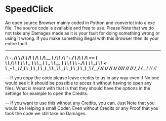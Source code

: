 # SpeedClick
An open source Browser mainly coded in Python and convertet into a exe file. The source code is available and free to use.
Please Note that we do not take any Damages made as it is your fault for doing something wrong or using it wrong. If you make
something illegal with this Browser then its your entire fault.

 _____     __     ______     ______     __         ______     __     __    __     ______     ______    
/\  __-.  /\ \   /\  ___\   /\  ___\   /\ \       /\  __ \   /\ \   /\ "-./  \   /\  ___\   /\  == \   
\ \ \/\ \ \ \ \  \ \___  \  \ \ \____  \ \ \____  \ \  __ \  \ \ \  \ \ \-./\ \  \ \  __\   \ \  __<   
 \ \____-  \ \_\  \/\_____\  \ \_____\  \ \_____\  \ \_\ \_\  \ \_\  \ \_\ \ \_\  \ \_____\  \ \_\ \_\ 
  \/____/   \/_/   \/_____/   \/_____/   \/_____/   \/_/\/_/   \/_/   \/_/  \/_/   \/_____/   \/_/ /_/ 
                                                                                                       
-- If you copy the code please leave credits to us in any way even if No one would see it it should be possible
   to acces it without having to open any files. What is meant with that is that they should have the options in the
   settings for example to open the Credits.

-- If you want to use this without any Credits, you can. Just Note that you would be Helping a small Coder. Even without
   Credits or any Proof that you took the code we still take no Damages.

